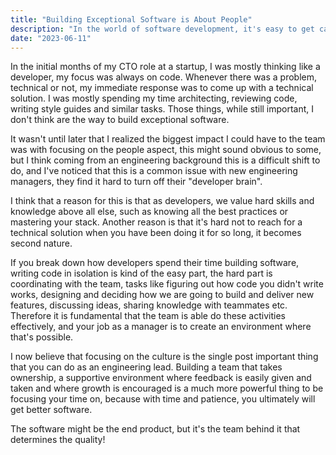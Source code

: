 ```yaml
---
title: "Building Exceptional Software is About People"
description: "In the world of software development, it's easy to get caught up in the lines of code and technical challenges. However, we must remember that software development is fundamentally about people."
date: "2023-06-11"
---
```


In the initial months of my CTO role at a startup, I was mostly thinking like a developer, my focus was always on code. Whenever there was a problem, technical or not, my immediate response was to come up with a technical solution. I was mostly spending my time architecting, reviewing code, writing style guides and similar tasks. Those things, while still important, I don't think are the way to build exceptional software.

It wasn't until later that I realized the biggest impact I could have to the team was with focusing on the people aspect, this might sound obvious to some, but I think coming from an engineering background this is a difficult shift to do, and I've noticed that this is a common issue with new engineering managers, they find it hard to turn off their "developer brain".

I think that a reason for this is that as developers, we value hard skills and knowledge above all else, such as knowing all the best practices or mastering your stack. Another reason is that it's hard not to reach for a technical solution when you have been doing it for so long, it becomes second nature.

If you break down how developers spend their time building software, writing code in isolation is kind of the easy part, the hard part is coordinating with the team, tasks like figuring out how code you didn't write works, designing and deciding how we are going to build and deliver new features, discussing ideas, sharing knowledge with teammates etc. Therefore it is fundamental that the team is able do these activities effectively, and your job as a manager is to create an environment where that's possible.

I now believe that focusing on the culture is the single post important thing that you can do as an engineering lead. Building a team that takes ownership, a supportive environment where feedback is easily given and taken and where growth is encouraged is a much more powerful thing to be focusing your time on, because with time and patience, you ultimately will get better software.

The software might be the end product, but it's the team behind it that determines the quality!
